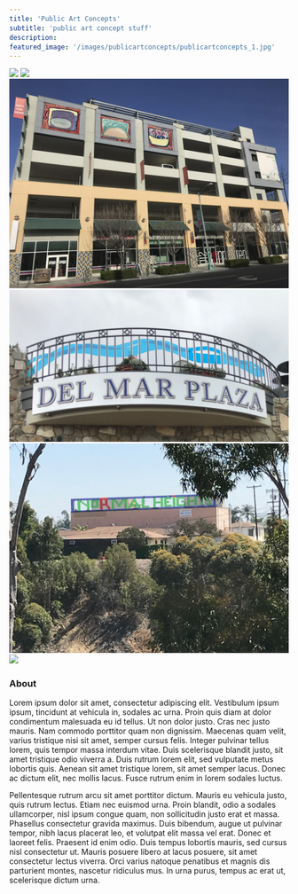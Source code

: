 ```yaml
---
title: 'Public Art Concepts'
subtitle: 'public art concept stuff'
description:
featured_image: '/images/publicartconcepts/publicartconcepts_1.jpg'
---
```


<div class="gallery" data-columns="1">
	<img src="/images/publicartconcepts/publicartconcepts_1.jpg">
  <img src="/images/publicartconcepts/publicartconcepts_2.jpg">
  <img src="/images/publicartconcepts/publicartconcepts_3.jpg">
  <img src="/images/publicartconcepts/publicartconcepts_4.jpg">
  <img src="/images/publicartconcepts/publicartconcepts_5.jpg">
  <img src="/images/publicartconcepts/publicartconcepts_6.jpg">
</div>

### About

Lorem ipsum dolor sit amet, consectetur adipiscing elit. Vestibulum ipsum ipsum, tincidunt at vehicula in, sodales ac urna. Proin quis diam at dolor condimentum malesuada eu id tellus. Ut non dolor justo. Cras nec justo mauris. Nam commodo porttitor quam non dignissim. Maecenas quam velit, varius tristique nisi sit amet, semper cursus felis. Integer pulvinar tellus lorem, quis tempor massa interdum vitae. Duis scelerisque blandit justo, sit amet tristique odio viverra a. Duis rutrum lorem elit, sed vulputate metus lobortis quis. Aenean sit amet tristique lorem, sit amet semper lacus. Donec ac dictum elit, nec mollis lacus. Fusce rutrum enim in lorem sodales luctus.

Pellentesque rutrum arcu sit amet porttitor dictum. Mauris eu vehicula justo, quis rutrum lectus. Etiam nec euismod urna. Proin blandit, odio a sodales ullamcorper, nisl ipsum congue quam, non sollicitudin justo erat et massa. Phasellus consectetur gravida maximus. Duis bibendum, augue ut pulvinar tempor, nibh lacus placerat leo, et volutpat elit massa vel erat. Donec et laoreet felis. Praesent id enim odio. Duis tempus lobortis mauris, sed cursus nisl consectetur ut. Mauris posuere libero at lacus posuere, sit amet consectetur lectus viverra. Orci varius natoque penatibus et magnis dis parturient montes, nascetur ridiculus mus. In urna purus, tempus ac erat ut, scelerisque dictum urna.
